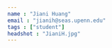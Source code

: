 ```yaml
---
name : "Jiani Huang"
email : "jianih@seas.upenn.edu"
tags : ["student"]
headshot : "JianiH.jpg"
---
```

